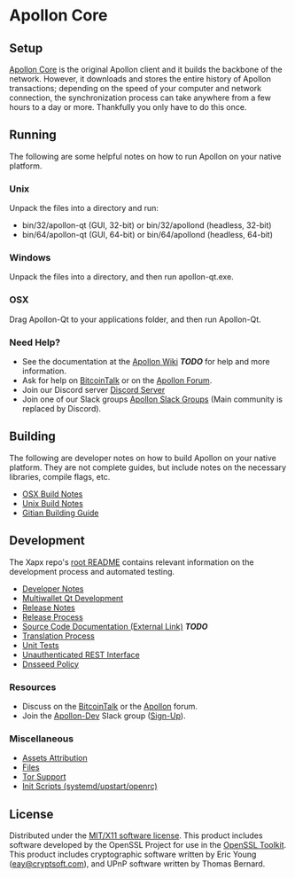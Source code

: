 Apollon Core
=====================

Setup
---------------------
[Apollon Core](http://apollon.one/wallet) is the original Apollon client and it builds the backbone of the network. However, it downloads and stores the entire history of Apollon transactions; depending on the speed of your computer and network connection, the synchronization process can take anywhere from a few hours to a day or more. Thankfully you only have to do this once.

Running
---------------------
The following are some helpful notes on how to run Apollon on your native platform.

### Unix

Unpack the files into a directory and run:

- bin/32/apollon-qt (GUI, 32-bit) or bin/32/apollond (headless, 32-bit)
- bin/64/apollon-qt (GUI, 64-bit) or bin/64/apollond (headless, 64-bit)

### Windows

Unpack the files into a directory, and then run apollon-qt.exe.

### OSX

Drag Apollon-Qt to your applications folder, and then run Apollon-Qt.

### Need Help?

* See the documentation at the [Apollon Wiki](https://en.bitcoin.it/wiki/Main_Page) ***TODO***
for help and more information.
* Ask for help on [BitcoinTalk](https://bitcointalk.org/index.php?topic=1262920.0) or on the [Apollon Forum](http://forum.apollon.one/).
* Join our Discord server [Discord Server](https://discord.apollon.one)
* Join one of our Slack groups [Apollon Slack Groups](https://apollon.one/slack-logins/) (Main community is replaced by Discord).

Building
---------------------
The following are developer notes on how to build Apollon on your native platform. They are not complete guides, but include notes on the necessary libraries, compile flags, etc.

- [OSX Build Notes](build-osx.md)
- [Unix Build Notes](build-unix.md)
- [Gitian Building Guide](gitian-building.md)

Development
---------------------
The Xapx repo's [root README](https://github.com/Apollon-Project/Apollon/blob/master/README.md) contains relevant information on the development process and automated testing.

- [Developer Notes](developer-notes.md)
- [Multiwallet Qt Development](multiwallet-qt.md)
- [Release Notes](release-notes.md)
- [Release Process](release-process.md)
- [Source Code Documentation (External Link)](https://dev.visucore.com/bitcoin/doxygen/) ***TODO***
- [Translation Process](translation_process.md)
- [Unit Tests](unit-tests.md)
- [Unauthenticated REST Interface](REST-interface.md)
- [Dnsseed Policy](dnsseed-policy.md)

### Resources

* Discuss on the [BitcoinTalk](https://bitcointalk.org/index.php?topic=1262920.0) or the [Apollon](http://forum.apollon.one/) forum.
* Join the [Apollon-Dev](https://apollon-dev.slack.com/) Slack group ([Sign-Up](https://apollon-dev.herokuapp.com/)).

### Miscellaneous
- [Assets Attribution](assets-attribution.md)
- [Files](files.md)
- [Tor Support](tor.md)
- [Init Scripts (systemd/upstart/openrc)](init.md)

License
---------------------
Distributed under the [MIT/X11 software license](http://www.opensource.org/licenses/mit-license.php).
This product includes software developed by the OpenSSL Project for use in the [OpenSSL Toolkit](https://www.openssl.org/). This product includes
cryptographic software written by Eric Young ([eay@cryptsoft.com](mailto:eay@cryptsoft.com)), and UPnP software written by Thomas Bernard.
